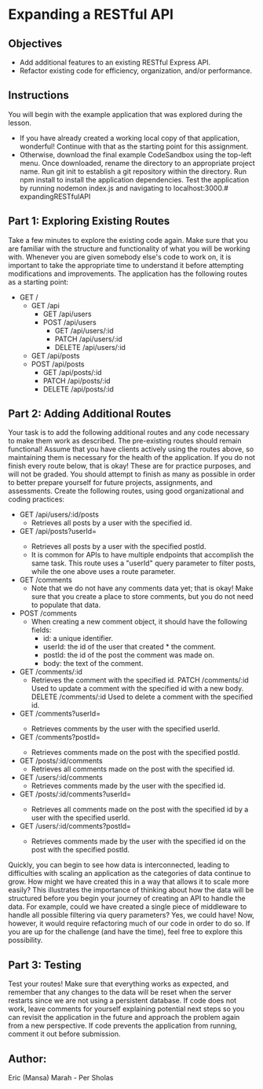 # Expanding a RESTful API

## Objectives
* Add additional features to an existing RESTful Express API.
* Refactor existing code for efficiency, organization, and/or performance.

## Instructions
You will begin with the example application that was explored during the lesson.
* If you have already created a working local copy of that application, wonderful! Continue with that as the starting point for this assignment.
* Otherwise, download the final example CodeSandbox using the top-left menu.
    Once downloaded, rename the directory to an appropriate project name.
    Run git init to establish a git repository within the directory.
    Run npm install to install the application dependencies.
    Test the application by running nodemon index.js and navigating to localhost:3000.# expandingRESTfulAPI

## Part 1: Exploring Existing Routes
Take a few minutes to explore the existing code again. Make sure that you are familiar with the structure and functionality of what you will be working with. Whenever you are given somebody else's code to work on, it is important to take the appropriate time to understand it before attempting modifications and improvements.
The application has the following routes as a starting point:

* GET / 
    * GET /api
        * GET /api/users
        * POST /api/users
            * GET /api/users/:id
            * PATCH /api/users/:id
            * DELETE /api/users/:id
    * GET /api/posts
    * POST /api/posts
        * GET /api/posts/:id
        * PATCH /api/posts/:id
        * DELETE /api/posts/:id

## Part 2: Adding Additional Routes
Your task is to add the following additional routes and any code necessary to make them work as described. The pre-existing routes should remain functional! Assume that you have clients actively using the routes above, so maintaining them is necessary for the health of the application.
If you do not finish every route below, that is okay! These are for practice purposes, and will not be graded. You should attempt to finish as many as possible in order to better prepare yourself for future projects, assignments, and assessments.
Create the following routes, using good organizational and coding practices:

* GET /api/users/:id/posts
    *   Retrieves all posts by a user with the specified id.
* GET /api/posts?userId=<VALUE>
    *   Retrieves all posts by a user with the specified postId.
    * It is common for APIs to have multiple endpoints that accomplish the same task. This route uses a "userId" query parameter to filter posts, while the one above uses a route parameter.
* GET /comments
    * Note that we do not have any comments data yet; that is okay! Make sure that you create a place to store comments, but you do not need to populate that data.
* POST /comments
    * When creating a new comment object, it should have the following fields:
        * id: a unique identifier.
        * userId: the id of the user that created * the comment.
        * postId: the id of the post the comment was made on.
        * body: the text of the comment.
* GET /comments/:id
    * Retrieves the comment with the specified id.
PATCH /comments/:id
Used to update a comment with the specified id with a new body.
DELETE /comments/:id
Used to delete a comment with the specified id.
* GET /comments?userId=<VALUE>
    * Retrieves comments by the user with the specified userId.
* GET /comments?postId=<VALUE>
    * Retrieves comments made on the post with the specified postId.
* GET /posts/:id/comments
    * Retrieves all comments made on the post with the specified id.
* GET /users/:id/comments
    * Retrieves comments made by the user with the specified id.
* GET /posts/:id/comments?userId=<VALUE>
    * Retrieves all comments made on the post with the specified id by a user with the specified userId.
* GET /users/:id/comments?postId=<VALUE>
    * Retrieves comments made by the user with the specified id on the post with the specified postId.

Quickly, you can begin to see how data is interconnected, leading to difficulties with scaling an application as the categories of data continue to grow. How might we have created this in a way that allows it to scale more easily?
This illustrates the importance of thinking about how the data will be structured before you begin your journey of creating an API to handle the data.
For example, could we have created a single piece of middleware to handle all possible filtering via query parameters? Yes, we could have! Now, however, it would require refactoring much of our code in order to do so. If you are up for the challenge (and have the time), feel free to explore this possibility.

## Part 3: Testing
Test your routes!
Make sure that everything works as expected, and remember that any changes to the data will be reset when the server restarts since we are not using a persistent database.
If code does not work, leave comments for yourself explaining potential next steps so you can revisit the application in the future and approach the problem again from a new perspective.
If code prevents the application from running, comment it out before submission.

## Author:
Eric (Mansa) Marah - Per Sholas